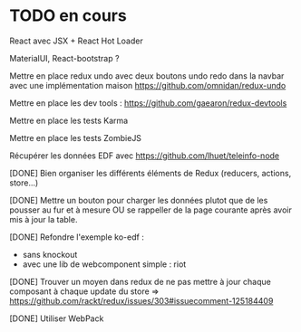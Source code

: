 # TODO en cours

React avec JSX + React Hot Loader

MaterialUI, React-bootstrap ?

Mettre en place redux undo avec deux boutons undo redo dans la navbar avec une implémentation maison
https://github.com/omnidan/redux-undo

Mettre en place les dev tools : https://github.com/gaearon/redux-devtools

Mettre en place les tests Karma

Mettre en place les tests ZombieJS

Récupérer les données EDF avec https://github.com/lhuet/teleinfo-node

[DONE] Bien organiser les différents éléments de Redux (reducers, actions, store...) 

[DONE] Mettre un bouton pour charger les données plutot que de les pousser au fur et à mesure
OU se rappeller de la page courante après avoir mis à jour la table.

[DONE] Refondre l'exemple ko-edf : 
- sans knockout
- avec une lib de webcomponent simple : riot 

[DONE] Trouver un moyen dans redux de ne pas mettre à jour chaque composant à chaque update du store
=> https://github.com/rackt/redux/issues/303#issuecomment-125184409

[DONE] Utiliser WebPack

